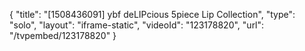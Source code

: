{
    "title": "[1508436091] ybf deLIPcious 5piece Lip Collection",
    "type": "solo",
    "layout": "iframe-static",
    "videoId": "123178820",
    "url": "\/tvpembed\/123178820"
}